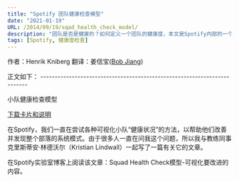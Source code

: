 ```yaml
---
title: "Spotify 团队健康检查模型"
date: "2021-01-19"
URL: /2014/09/19/sqad_health_check_model/
description: "团队是否是健康的？如何定义一个团队的健康度，本文是Spotify内部的一个示例，可以作为自己团队健康检查的一个起点。欢迎分享和使用。"
tags: [Spotify, 健康度检查]
---
```


作者：Henrik Kniberg 翻译：姜信宝([Bob Jiang](https://bobjiang.com/))

正文如下： -------------------------------------------------------------------------

小队健康检查模型

[下载卡片和说明](/wp-content/uploads/2014/09/squad-health-check-model_v1-20140919.pdf)

在Spotify，我们一直在尝试各种可视化小队“健康状况”的方法，以帮助他们改善并发现整个部落的系统模式。由于很多人一直在问我这个问题，所以我与教练同事克里斯蒂安·林德沃尔（Kristian Lindwall）一起写了一篇有关它的文章。

在Spotify实验室博客上阅读该文章：Squad Health Check模型-可视化要改进的内容。
